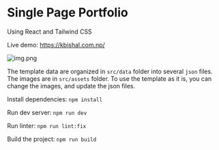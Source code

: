 # Single Page Portfolio
Using React and Tailwind CSS

Live demo: https://kbishal.com.np/

![img.png](meRevamped.jpg)

The template data are organized in `src/data` folder into several `json` files.
The images are in `src/assets` folder. To use the template as it is, you can change
the images, and update the json files.

Install dependencies:
`npm install`

Run dev server: `npm run dev`

Run linter: `npm run lint:fix`

Build the project: `npm run build`